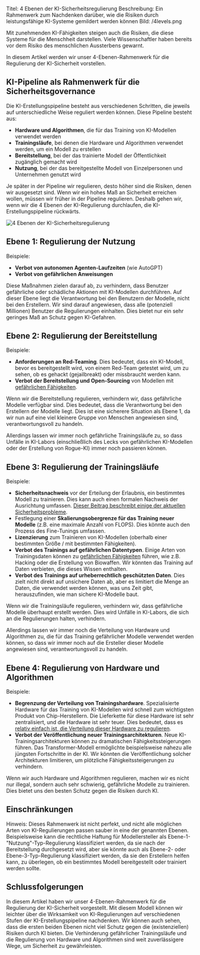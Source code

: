 

Titel: 4 Ebenen der KI-Sicherheitsregulierung
Beschreibung: Ein Rahmenwerk zum Nachdenken darüber, wie die Risiken durch leistungsfähige KI-Systeme gemildert werden können
Bild: /4levels.png

Mit zunehmenden KI-Fähigkeiten steigen auch die Risiken, die diese Systeme für die Menschheit darstellen.
Viele Wissenschaftler haben bereits vor dem Risiko des menschlichen Aussterbens gewarnt.

In diesem Artikel werden wir unser 4-Ebenen-Rahmenwerk für die Regulierung der KI-Sicherheit vorstellen.

## KI-Pipeline als Rahmenwerk für die Sicherheitsgovernance

Die KI-Erstellungspipeline besteht aus verschiedenen Schritten, die jeweils auf unterschiedliche Weise reguliert werden können.
Diese Pipeline besteht aus:

- **Hardware und Algorithmen**, die für das Training von KI-Modellen verwendet werden
- **Trainingsläufe**, bei denen die Hardware und Algorithmen verwendet werden, um ein Modell zu erstellen
- **Bereitstellung**, bei der das trainierte Modell der Öffentlichkeit zugänglich gemacht wird
- **Nutzung**, bei der das bereitgestellte Modell von Einzelpersonen und Unternehmen genutzt wird

Je später in der Pipeline wir regulieren, desto höher sind die Risiken, denen wir ausgesetzt sind.
Wenn wir ein hohes Maß an Sicherheit erreichen wollen, müssen wir früher in der Pipeline regulieren.
Deshalb gehen wir, wenn wir die 4 Ebenen der KI-Regulierung durchlaufen, die KI-Erstellungspipeline rückwärts.

![4 Ebenen der KI-Sicherheitsregulierung](/4levels.png)

## Ebene 1: Regulierung der Nutzung

Beispiele:

- **Verbot von autonomen Agenten-Laufzeiten** (wie AutoGPT)
- **Verbot von gefährlichen Anweisungen**

Diese Maßnahmen zielen darauf ab, zu verhindern, dass Benutzer gefährliche oder schädliche Aktionen mit KI-Modellen durchführen.
Auf dieser Ebene liegt die Verantwortung bei den Benutzern der Modelle, nicht bei den Erstellern.
Wir sind darauf angewiesen, dass alle (potenziell Millionen) Benutzer die Regulierungen einhalten.
Dies bietet nur ein sehr geringes Maß an Schutz gegen KI-Gefahren.

## Ebene 2: Regulierung der Bereitstellung

Beispiele:

- **Anforderungen an Red-Teaming**. Dies bedeutet, dass ein KI-Modell, bevor es bereitgestellt wird, von einem Red-Team getestet wird, um zu sehen, ob es gehackt (gejailbreakt) oder missbraucht werden kann.
- **Verbot der Bereitstellung und Open-Sourcing** von Modellen mit [gefährlichen Fähigkeiten](/dangerous-capabilities).

Wenn wir die Bereitstellung regulieren, verhindern wir, dass gefährliche Modelle verfügbar sind.
Dies bedeutet, dass die Verantwortung bei den Erstellern der Modelle liegt.
Dies ist eine sicherere Situation als Ebene 1, da wir nun auf eine viel kleinere Gruppe von Menschen angewiesen sind, verantwortungsvoll zu handeln.

Allerdings lassen wir immer noch gefährliche Trainingsläufe zu, so dass Unfälle in KI-Labors (einschließlich des Lecks von gefährlichen KI-Modellen oder der Erstellung von Rogue-KI) immer noch passieren können.

## Ebene 3: Regulierung der Trainingsläufe

Beispiele:

- **Sicherheitsnachweis** vor der Erteilung der Erlaubnis, ein bestimmtes Modell zu trainieren. Dies kann auch einen formalen Nachweis der Ausrichtung umfassen. [Dieser Beitrag beschreibt einige der aktuellen Sicherheitsprobleme](https://www.lesswrong.com/posts/mnoc3cKY3gXMrTybs/a-list-of-core-ai-safety-problems-and-how-i-hope-to-solve).
- Festlegung einer **Skalierungsobergrenze für das Training neuer Modelle** (z.B. eine maximale Anzahl von FLOPS). Dies könnte auch den Prozess des Fine-Tunings umfassen.
- **Lizenzierung** zum Trainieren von KI-Modellen (oberhalb einer bestimmten Größe / mit bestimmten Fähigkeiten).
- **Verbot des Trainings auf gefährlichen Datentypen**. Einige Arten von Trainingsdaten können zu [gefährlichen Fähigkeiten](/dangerous-capabilities) führen, wie z.B. Hacking oder die Erstellung von Biowaffen. Wir könnten das Training auf Daten verbieten, die dieses Wissen enthalten.
- **Verbot des Trainings auf urheberrechtlich geschützten Daten**. Dies zielt nicht direkt auf unsichere Daten ab, aber es limitiert die Menge an Daten, die verwendet werden können, was uns Zeit gibt, herauszufinden, wie man sichere KI-Modelle baut.

Wenn wir die Trainingsläufe regulieren, verhindern wir, dass gefährliche Modelle überhaupt erstellt werden.
Dies wird Unfälle in KI-Labors, die sich an die Regulierungen halten, verhindern.

Allerdings lassen wir immer noch die Verteilung von Hardware und Algorithmen zu, die für das Training gefährlicher Modelle verwendet werden können, so dass wir immer noch auf die Ersteller dieser Modelle angewiesen sind, verantwortungsvoll zu handeln.

## Ebene 4: Regulierung von Hardware und Algorithmen

Beispiele:

- **Begrenzung der Verteilung von Trainingshardware**. Spezialisierte Hardware für das Training von KI-Modellen wird schnell zum wichtigsten Produkt von Chip-Herstellern. Die Lieferkette für diese Hardware ist sehr zentralisiert, und die Hardware ist sehr teuer. Dies bedeutet, dass es [relativ einfach ist, die Verteilung dieser Hardware zu regulieren](https://arxiv.org/abs/2303.11341).
- **Verbot der Veröffentlichung neuer Trainingsarchitekturen**. Neue KI-Trainingsarchitekturen können zu dramatischen Fähigkeitssteigerungen führen. Das Transformer-Modell ermöglichte beispielsweise nahezu alle jüngsten Fortschritte in der KI. Wir könnten die Veröffentlichung solcher Architekturen limitieren, um plötzliche Fähigkeitssteigerungen zu verhindern.

Wenn wir auch Hardware und Algorithmen regulieren, machen wir es nicht nur illegal, sondern auch sehr schwierig, gefährliche Modelle zu trainieren.
Dies bietet uns den besten Schutz gegen die Risiken durch KI.

## Einschränkungen

Hinweis: Dieses Rahmenwerk ist nicht perfekt, und nicht alle möglichen Arten von KI-Regulierungen passen sauber in eine der genannten Ebenen.
Beispielsweise kann die rechtliche Haftung für Modellersteller als Ebene-1-"Nutzung"-Typ-Regulierung klassifiziert werden, da sie nach der Bereitstellung durchgesetzt wird, aber sie könnte auch als Ebene-2- oder Ebene-3-Typ-Regulierung klassifiziert werden, da sie den Erstellern helfen kann, zu überlegen, ob ein bestimmtes Modell bereitgestellt oder trainiert werden sollte.

## Schlussfolgerungen

In diesem Artikel haben wir unser 4-Ebenen-Rahmenwerk für die Regulierung der KI-Sicherheit vorgestellt.
Mit diesem Modell können wir leichter über die Wirksamkeit von KI-Regulierungen auf verschiedenen Stufen der KI-Erstellungspipeline nachdenken.
Wir können auch sehen, dass die ersten beiden Ebenen nicht viel Schutz gegen die (existenziellen) Risiken durch KI bieten.
Die Verhinderung gefährlicher Trainingsläufe und die Regulierung von Hardware und Algorithmen sind weit zuverlässigere Wege, um Sicherheit zu gewährleisten.